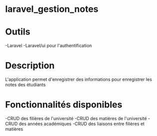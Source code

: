# laravel_gestion_notes

# Outils

-Laravel
-Laravel/ui pour l'authentification

# Description 

L'application permet d'enregistrer des informations pour enregistrer les notes des étudiants 

# Fonctionnalités disponibles 
  -CRUD des filières de l'université
  -CRUD des matières de l'université
  -CRUD des années académiques 
  -CRUD des liaisons entre filières et matières 
